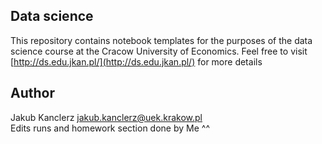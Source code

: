 ## Data science

This repository contains notebook templates for the purposes of the data science course at the Cracow University of Economics. Feel free to visit [http://ds.edu.jkan.pl/](http://ds.edu.jkan.pl/) for more details

## Author
Jakub Kanclerz [jakub.kanclerz@uek.krakow.pl](jakub.kanclerz@uek.krakow.pl) \
Edits runs and homework section done by Me ^^
